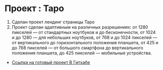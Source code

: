# Проект : Таро

1) Сделан проект лендинг страницы Таро
2) Проект сделан адаптивным на различных разрешениях:
    от 1280 пикселей — от стандартных ноутбуков и до бесконечности,
    от 1024 и до 1280 — для небольших ноутбуков,
    от 768 и до 1024 пикселей — от вертикального до горизонтального положения планшета,
    от 425 и до 768 пикселей — от большого смартфона до вертикального положения планшета,
    до 425 пикселей — мобильные устройства.

* [Ссылка на готовый проект В Гитхабе](https://tangom.github.io/Taro/index.html )
